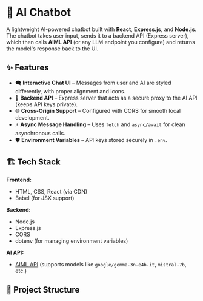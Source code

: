 # 🤖 AI Chatbot  

A lightweight AI-powered chatbot built with **React**, **Express.js**, and **Node.js**.  
The chatbot takes user input, sends it to a backend API (Express server), which then calls **AIML API** (or any LLM endpoint you configure) and returns the model's response back to the UI.  

## ✨ Features  
- 🗨️ **Interactive Chat UI** – Messages from user and AI are styled differently, with proper alignment and icons.  
- 🔗 **Backend API** – Express server that acts as a secure proxy to the AI API (keeps API keys private).  
- 🌐 **Cross-Origin Support** – Configured with CORS for smooth local development.  
- ⚡ **Async Message Handling** – Uses `fetch` and `async/await` for clean asynchronous calls.  
- 🛡 **Environment Variables** – API keys stored securely in `.env`.  

## 🏗 Tech Stack  
**Frontend:**  
- HTML, CSS, React (via CDN)  
- Babel (for JSX support)  

**Backend:**  
- Node.js  
- Express.js  
- CORS  
- dotenv (for managing environment variables)  

**AI API:**  
- [AIML API](https://aimlapi.com/) (supports models like `google/gemma-3n-e4b-it`, `mistral-7b`, etc.)  

## 📂 Project Structure  
